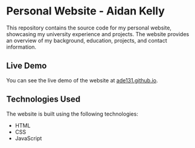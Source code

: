 # Personal Website - Aidan Kelly

This repository contains the source code for my personal website, showcasing my university experience and projects. The website provides an overview of my background, education, projects, and contact information.

## Live Demo

You can see the live demo of the website at [ade131.github.io](ade131.github.io).

## Technologies Used

The website is built using the following technologies:

- HTML
- CSS
- JavaScript
